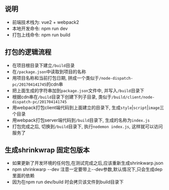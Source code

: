 ## 说明
+ 前端技术栈为: vue2 + webpack2
+ 本地开发命令: npm run dev 
+ 打包上线命令: npm run build

## 打包的逻辑流程
+ 在项目根目录下建立`/build`目录
+ 在`/package.json`中读取到项目的名称
+ 用项目名称和当前打包日期, 拼成一个类似于`/node-dispatch-pc/201704141745`的cdn串
+ 把上面生成的字符串加到`package.json`文件中, 并写入`/build`目录下
+ 根据cdn串在`/build`目录下创建下列子目录, 类似于`/build/client/node-dispatch-pc/201704141745`
+ 用webpack打包client端代码到上面建立的目录下, 生成`style`|`script`|`image`三个目录
+ 用webpack打包server端代码到`/build`目录下, 生成的名称为`index.js`
+ 打包完成之后, 切换到`/build`目录下, 执行`nodemon index.js`, 这样就可以访问服务了

## 生成shrinkwrap 固定包版本
+ 如果更新了开发环境的任何包,在测试完成之后,应该重新生成shrinkwarp.json
+ npm shrinkwarp --dev 注意一定要带上--dev参数,默认情况下,只会生成dep 里面的依赖
+ 因为在npm run dev/build 时会拷贝该文件到build目录下
